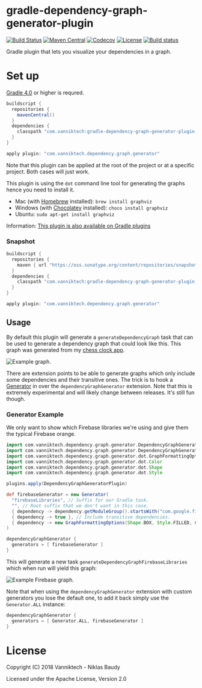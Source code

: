 # gradle-dependency-graph-generator-plugin

[![Build Status](https://travis-ci.org/vanniktech/gradle-dependency-graph-generator-plugin.svg?branch=master)](https://travis-ci.org/vanniktech/gradle-dependency-graph-generator-plugin?branch=master)
[![Maven Central](https://maven-badges.herokuapp.com/maven-central/com.vanniktech/gradle-dependency-graph-generator-plugin/badge.svg)](https://maven-badges.herokuapp.com/maven-central/com.vanniktech/gradle-dependency-graph-generator-plugin)
[![Codecov](https://codecov.io/github/vanniktech/gradle-dependency-graph-generator-plugin/coverage.svg?branch=master)](https://codecov.io/github/vanniktech/gradle-dependency-graph-generator-plugin?branch=master)
[![License](http://img.shields.io/:license-apache-blue.svg)](http://www.apache.org/licenses/LICENSE-2.0.html)
[![Build status](https://ci.appveyor.com/api/projects/status/a0umitv5qvin5e6w/branch/master?svg=true)](https://ci.appveyor.com/project/vanniktech/gradle-dependency-graph-generator-plugin/branch/master)

Gradle plugin that lets you visualize your dependencies in a graph.

# Set up

[Gradle 4.0](https://docs.gradle.org/4.0/release-notes.html) or higher is requred.

```gradle
buildscript {
  repositories {
    mavenCentral()
  }
  dependencies {
    classpath "com.vanniktech:gradle-dependency-graph-generator-plugin:0.3.0"
  }
}

apply plugin: "com.vanniktech.dependency.graph.generator"
```

Note that this plugin can be applied at the root of the project or at a specific project. Both cases will just work.

This plugin is using the `dot` command line tool for generating the graphs hence you need to install it.
  - Mac (with [Homebrew](https://brew.sh/) installed): `brew install graphviz`
  - Windows (with [Chocolatey](https://chocolatey.org/) installed): `choco install graphviz`
  - Ubuntu: `sudo apt-get install graphviz`

Information: [This plugin is also available on Gradle plugins](https://plugins.gradle.org/plugin/com.vanniktech.dependency.graph.generator)

### Snapshot

```gradle
buildscript {
  repositories {
    maven { url "https://oss.sonatype.org/content/repositories/snapshots" }
  }
  dependencies {
    classpath "com.vanniktech:gradle-dependency-graph-generator-plugin:0.4.0-SNAPSHOT"
  }
}

apply plugin: "com.vanniktech.dependency.graph.generator"
```

## Usage

By default this plugin will generate a `generateDependencyGraph` task that can be used to generate a dependency graph that could look like this. This graph was generated from my [chess clock app](https://play.google.com/store/apps/details?id=com.vanniktech.chessclock).

![Example graph.](example.png)

There are extension points to be able to generate graphs which only include some dependencies and their transitive ones. The trick is to hook a [Generator](./src/main/kotlin/com/vanniktech/dependency/graph/generator/DependencyGraphGeneratorExtension.kt) in over the `dependencyGraphGenerator` extension. Note that this is extremely experimental and will likely change between releases. It's still fun though.

### Generator Example

We only want to show which Firebase libraries we're using and give them the typical Firebase orange.

```groovy
import com.vanniktech.dependency.graph.generator.DependencyGraphGeneratorPlugin
import com.vanniktech.dependency.graph.generator.DependencyGraphGeneratorExtension.Generator
import com.vanniktech.dependency.graph.generator.dot.GraphFormattingOptions
import com.vanniktech.dependency.graph.generator.dot.Color
import com.vanniktech.dependency.graph.generator.dot.Shape
import com.vanniktech.dependency.graph.generator.dot.Style

plugins.apply(DependencyGraphGeneratorPlugin)

def firebaseGenerator = new Generator(
  "firebaseLibraries", // Suffix for our Gradle task.
  "", // Root suffix that we don't want in this case.
  { dependency -> dependency.getModuleGroup().startsWith("com.google.firebase") }, // Only want Firebase.
  { dependency -> true }, // Include transitive dependencies.
  { dependency -> new GraphFormattingOptions(Shape.BOX, Style.FILLED, Color.fromRgb(255, 203, 43)) }, // Give them some color.
)

dependencyGraphGenerator {
  generators = [ firebaseGenerator ]
}
```

This will generate a new task `generateDependencyGraphFirebaseLibraries` which when run will yield this graph:

![Example Firebase graph.](example-firebase.png)

Note that when using the `dependencyGraphGenerator` extension with custom generators you lose the default one, to add it back simply use the `Generator.ALL` instance:

```groovy
dependencyGraphGenerator {
  generators = [ Generator.ALL, firebaseGenerator ]
}
```
# License

Copyright (C) 2018 Vanniktech - Niklas Baudy

Licensed under the Apache License, Version 2.0
